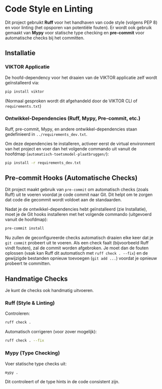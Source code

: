 # Code Style en Linting

Dit project gebruikt **Ruff** voor het handhaven van code style (volgens PEP 8) en voor linting (het opsporen van potentiële fouten). Er wordt ook gebruik gemaakt van **Mypy** voor statische type checking en **pre-commit** voor automatische checks bij het committen.

## Installatie

### VIKTOR Applicatie

De hoofd-dependency voor het draaien van de VIKTOR applicatie zelf wordt geïnstalleerd via:

```bash
pip install viktor
```
(Normaal gesproken wordt dit afgehandeld door de VIKTOR CLI of `requirements.txt`)

### Ontwikkel-Dependencies (Ruff, Mypy, Pre-commit, etc.)

Ruff, pre-commit, Mypy, en andere ontwikkel-dependencies staan gedefinieerd in `../requirements_dev.txt`.

Om deze dependencies te installeren, activeer eerst de virtual environment van het project en voer dan het volgende commando uit vanuit de hoofdmap (`automatisch-toetsmodel-plaatbruggen/`):

```bash
pip install -r requirements_dev.txt
```

## Pre-commit Hooks (Automatische Checks)

Dit project maakt gebruik van `pre-commit` om automatisch checks (zoals Ruff) uit te voeren voordat je code commit naar Git. Dit helpt om te zorgen dat code die gecommit wordt voldoet aan de standaarden.

Nadat je de ontwikkel-dependencies hebt geïnstalleerd (zie Installatie), moet je de Git hooks installeren met het volgende commando (uitgevoerd vanuit de hoofdmap):

```bash
pre-commit install
```

Nu zullen de geconfigureerde checks automatisch draaien elke keer dat je `git commit` probeert uit te voeren. Als een check faalt (bijvoorbeeld Ruff vindt fouten), zal de commit worden afgebroken. Je moet dan de fouten oplossen (vaak kan Ruff dit automatisch met `ruff check . --fix`) en de gewijzigde bestanden opnieuw toevoegen (`git add ...`) voordat je opnieuw probeert te committen.

## Handmatige Checks

Je kunt de checks ook handmatig uitvoeren.

### Ruff (Style & Linting)

Controleren:
```bash
ruff check .
```

Automatisch corrigeren (voor zover mogelijk):
```bash
ruff check . --fix
```

### Mypy (Type Checking)

Voer statische type checks uit:
```bash
mypy .
```
Dit controleert of de type hints in de code consistent zijn.

